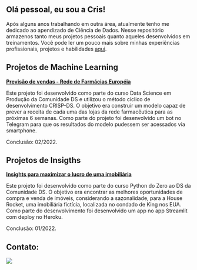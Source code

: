 
## Olá pessoal, eu sou a Cris!
Após alguns anos trabalhando em outra área, atualmente tenho me dedicado ao apendizado de Ciência de Dados. 
Nesse repositório armazenos tanto meus projetos pessoais quanto aqueles desenvolvidos em treinamentos.
Você pode ler um pouco mais sobre minhas experiências profissionais, projetos e habilidades [aqui](https://crisguimaraes.github.io/portfolios_projetos/). 


## Projetos de Machine Learning

**[Previsão de vendas - Rede de Farmácias Européia](https://github.com/crisguimaraes/DS_Producao_Rossmann)** 

Este projeto foi desenvolvido como parte do curso Data Science em Produção da Comunidade DS e utilizou o método cíclico de desenvolvimento CRISP-DS. 
O objetivo era construir um modelo capaz de prever a receita de cada uma das lojas da rede farmacêutica para as próximas 6 semanas. 
Como parte do projeto foi desenvolvido um bot no Telegram para que os resultados do modelo pudessem ser acessados via smartphone. 

Conclusão: 02/2022.

## Projetos de Insigths

**[Insights para maximizar o lucro de uma imobiliária](https://github.com/crisguimaraes/Python_Zero_DS_KC_House)** 

Este projeto foi desenvolvido como parte do curso Python do Zero ao DS da Comunidade DS.
O objetivo era encontrar as melhores oportunidades de compra e venda de imóveis, considerando a sazonalidade, para a House Rocket, uma imobiliária fictícia, localizada no condado de King nos EUA. Como parte do desenvolvimento foi desenvolvido um app no app Streamlit com deploy no Heroku.

Conclusão: 01/2022.

## Contato:

<div>
<a href="https://www.linkedin.com/in/cristiane-guimarães-a5607653/" target="_blank"><img src="https://img.shields.io/badge/-LinkedIn-%230077B5?style=for-the-badge&logo=linkedin&logoColor=white" target="_blank"></a>   
</div>

